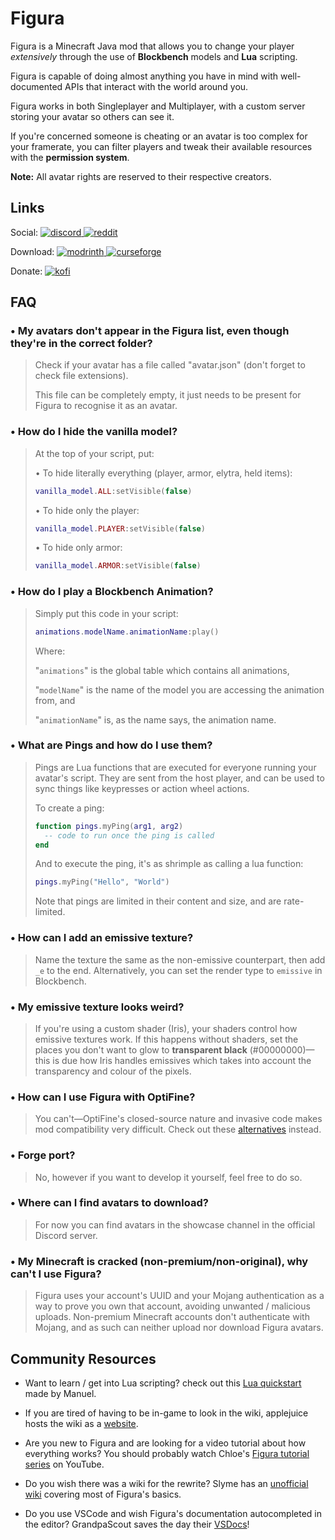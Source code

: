 # Figura

Figura is a Minecraft Java mod that allows you to change your player _extensively_ through the use of **Blockbench** models and **Lua** scripting.

Figura is capable of doing almost anything you have in mind with well-documented APIs that interact with the world around you.

Figura works in both Singleplayer and Multiplayer, with a custom server storing your avatar so others can see it.

If you're concerned someone is cheating or an avatar is too complex for your framerate, you can filter players and tweak their available resources with the **permission system**.

**Note:** All avatar rights are reserved to their respective creators.

## Links
[discord]: https://discord.com/api/guilds/125227483518861312/widget.png
[reddit]: https://img.shields.io/badge/Reddit-ff4500?logo=reddit&logoColor=ffffff&labelColor=ff4500
[modrinth]: https://img.shields.io/badge/Modrinth-1bd96a?logo=modrinth&logoColor=ffffff&labelColor=1bd96a
[curseforge]: https://img.shields.io/badge/CurseForge-f16436?logo=curseforge&logoColor=ffffff&labelColor=f16436
[kofi]: https://img.shields.io/badge/Ko--fi-00b9fe?logo=kofi&logoColor=ffffff&labelColor=00b9fe

Social:
[ ![discord][] ](https://discord.gg/ekHGHcH8Af)
[ ![reddit][] ](https://www.reddit.com/r/Figura)

Download:
[ ![modrinth] ](https://modrinth.com/mod/figura)
[ ![curseforge][] ](https://curseforge.com/minecraft/mc-mods/figura)

Donate:
[ ![kofi][] ](https://ko-fi.com/francy_chan)

## FAQ

### • My avatars don't appear in the Figura list, even though they're in the correct folder?
> Check if your avatar has a file called "avatar.json" (don't forget to check file extensions).
> 
> This file can be completely empty, it just needs to be present for Figura to recognise it as an avatar.

### • How do I hide the vanilla model?
> At the top of your script, put:
>
> • To hide literally everything (player, armor, elytra, held items):
> ```lua
> vanilla_model.ALL:setVisible(false)
> ```
>
> • To hide only the player:
> ```lua
> vanilla_model.PLAYER:setVisible(false)
> ```
>
> • To hide only armor:
> ```lua
> vanilla_model.ARMOR:setVisible(false)
> ```

### • How do I play a Blockbench Animation?
> Simply put this code in your script:
> ```lua
> animations.modelName.animationName:play()
> ```
> Where:
> 
> "`animations`" is the global table which contains all animations,
> 
> "`modelName`" is the name of the model you are accessing the animation from, and
> 
> "`animationName`" is, as the name says, the animation name.

### • What are Pings and how do I use them?
> Pings are Lua functions that are executed for everyone running your avatar's script. They are sent from the host player, and can be used to sync things like keypresses or action wheel actions.
> 
> To create a ping:
> ```lua
> function pings.myPing(arg1, arg2)
>   -- code to run once the ping is called
> end
> ```
> And to execute the ping, it's as shrimple as calling a lua function:
> ```lua
> pings.myPing("Hello", "World")
> ```
> Note that pings are limited in their content and size, and are rate-limited.

### • How can I add an emissive texture?
> Name the texture the same as the non-emissive counterpart, then add `_e` to the end. Alternatively, you can set the render type to `emissive` in Blockbench.

### • My emissive texture looks weird?
> If you're using a custom shader (Iris), your shaders control how emissive textures work. If this happens without shaders, set the places you don't want to glow to **transparent black** (#00000000)—this is due how Iris handles emissives which takes into account the transparency and colour of the pixels.

### • How can I use Figura with OptiFine?
> You can't—OptiFine's closed-source nature and invasive code makes mod compatibility very difficult. Check out these [alternatives](https://lambdaurora.dev/optifine_alternatives/) instead.

### • Forge port?
> No, however if you want to develop it yourself, feel free to do so.

### • Where can I find avatars to download?
> For now you can find avatars in the showcase channel in the official Discord server.

### • My Minecraft is cracked (non-premium/non-original), why can't I use Figura?
> Figura uses your account's UUID and your Mojang authentication as a way to prove you own that account, avoiding unwanted / malicious uploads. Non-premium Minecraft accounts don't authenticate with Mojang, and as such can neither upload nor download Figura avatars.


## Community Resources

* Want to learn / get into Lua scripting?
  check out this [Lua quickstart](https://manuel-3.github.io/lua-quickstart) made by Manuel.


* If you are tired of having to be in-game to look in the wiki, applejuice hosts the wiki as a [website](https://applejuiceyy.github.io/figs/).


* Are you new to Figura and are looking for a video tutorial about how everything works?
  You should probably watch Chloe's [Figura tutorial series](https://www.youtube.com/playlist?list=PLNz7v2g2SFA8lOQUDS4z4-gIDLi_dWAhl) on YouTube.


* Do you wish there was a wiki for the rewrite?
  Slyme has an [unofficial wiki](https://github.com/Slymeball/figura-wiki/wiki) covering most of Figura's basics.


* Do you use VSCode and wish Figura's documentation autocompleted in the editor?
  GrandpaScout saves the day their [VSDocs](https://github.com/GrandpaScout/FiguraRewriteVSDocs/wiki)!
